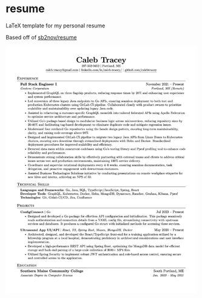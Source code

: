 # resume

LaTeX template for my personal resume

Based off of [sb2nov/resume](https://github.com/sb2nov/resume/)

![Resume Preview](resume.png)
